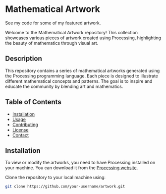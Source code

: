 # Mathematical Artwork
See my code for some of my featured artwork.

Welcome to the Mathematical Artwork repository! This collection showcases various pieces of artwork created using Processing, highlighting the beauty of mathematics through visual art.

## Description

This repository contains a series of mathematical artworks generated using the Processing programming language. Each piece is designed to illustrate different mathematical concepts and patterns. The goal is to inspire and educate the community by blending art and mathematics.

## Table of Contents

- [Installation](#installation)
- [Usage](#usage)
- [Contributing](#contributing)
- [License](#license)
- [Contact](#contact)

## Installation

To view or modify the artworks, you need to have Processing installed on your machine. You can download it from the [Processing website](https://processing.org/download/).

Clone the repository to your local machine using:

```bash
git clone https://github.com/your-username/artwork.git

